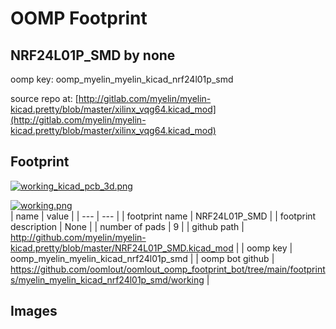 # OOMP Footprint  
## NRF24L01P_SMD  by none  
  
oomp key: oomp_myelin_myelin_kicad_nrf24l01p_smd  
  
source repo at: [http://gitlab.com/myelin/myelin-kicad.pretty/blob/master/xilinx_vqg64.kicad_mod](http://gitlab.com/myelin/myelin-kicad.pretty/blob/master/xilinx_vqg64.kicad_mod)  
## Footprint  
  
[![working_kicad_pcb_3d.png](working_kicad_pcb_3d_600.png)](working_kicad_pcb_3d.png)  
  
[![working.png](working_600.png)](working.png)  
| name | value | 
| --- | --- | 
| footprint name | NRF24L01P_SMD | 
| footprint description | None | 
| number of pads | 9 | 
| github path | http://github.com/myelin/myelin-kicad.pretty/blob/master/NRF24L01P_SMD.kicad_mod | 
| oomp key | oomp_myelin_myelin_kicad_nrf24l01p_smd | 
| oomp bot github | https://github.com/oomlout/oomlout_oomp_footprint_bot/tree/main/footprints/myelin_myelin_kicad_nrf24l01p_smd/working | 
## Images  
